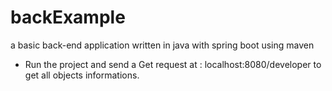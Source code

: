 # backExample
a basic back-end application written in java with spring boot using maven


- Run the project and send a Get request at : localhost:8080/developer to get all objects informations.
